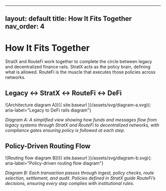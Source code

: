 
---
layout: default
title: How It Fits Together
nav_order: 4
---

# How It Fits Together

StratX and RouteFi work together to complete the circle between legacy and decentralized finance rails. StratX acts as the policy brain, defining what is allowed. RouteFi is the muscle that executes those policies across networks.

## Legacy ↔ StratX ↔ RouteFi ↔ DeFi

![Architecture diagram A]({{ site.baseurl }}/assets/svg/diagram-a.svg){: aria-label="Legacy to DeFi rails diagram"}

*Diagram A: A simplified view showing how funds and messages flow from legacy systems through StratX and RouteFi to decentralized networks, with compliance gates ensuring policy is followed at each step.*

## Policy-Driven Routing Flow

![Routing flow diagram B]({{ site.baseurl }}/assets/svg/diagram-b.svg){: aria-label="Policy-driven routing flow diagram"}

*Diagram B: Each transaction passes through ingest, policy checks, route selection, settlement, and audit. Policies defined in StratX guide RouteFi’s decisions, ensuring every step complies with institutional rules.*


